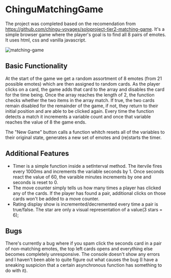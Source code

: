 # ChinguMatchingGame
The project was completed based on the recomendation from https://github.com/chingu-voyages/soloproject-tier2-matching-game. It's a simple browser game where the player's goal is to find all 8 pairs of emotes. It uses html, css and vanilla javascript.


![matching-game](https://user-images.githubusercontent.com/96549344/147156096-9784382c-a140-4233-a866-6f4faf38dd50.jpg)


## Basic Functionality

At the start of the game we get a random assortment of 8 emotes (from 21 possible emotes) which are then assigned to random cards. As the player clicks on a card, the game adds that card to the array and disables the card for the time being. Once the array reaches the length of 2, the function checks whether the two items in the array match. If true, the two cards remain disabled for the remainder of the game, if not, they return to their initial position and are able to be clicked again. Every time the function detects a match it increments a variable count and once that variable reaches the value of 8 the game ends.

The "New Game" button calls a function whitch resets all of the variables to their original state, generates a new set of emotes and (re)starts the timer.  

## Additional Features

- Timer is a simple function inside a setInterval method. The itervile fires every 1000ms and increments the variable seconds by 1. Once seconds react the value of 60, the varaible minutes increments by one and seconds is reset to 0.
- The move counter simply tells us how many times a player has clicked any of the cards. If the player has found a pair, additional clicks on those cards won't be added to a move counter.
- Rating display show is incremented/decremented every time a pair is true/false. The star are only a visual representation of a value(3 stars = 6);

## Bugs

There's currently a bug where if you spam click the seconds card in a pair of non-matching emotes, the top left cards opens and everything else becomes completely unresponsive. The console doesn't show any errors and I haven't been able to quite figure out what causes the bug (I have a sneaking suspicion that a certain asynchronous function has something to do with it).
